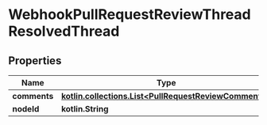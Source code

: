
# WebhookPullRequestReviewThreadResolvedThread

## Properties
Name | Type | Description | Notes
------------ | ------------- | ------------- | -------------
**comments** | [**kotlin.collections.List&lt;PullRequestReviewComment2&gt;**](PullRequestReviewComment2.md) |  | 
**nodeId** | **kotlin.String** |  | 




